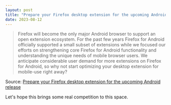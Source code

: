 ```yaml
---
layout: post
title: "Prepare your Firefox desktop extension for the upcoming Android release"
date: 2023-08-12
---
```


> Firefox will become the only major Android browser to support an open
extension ecosystem. For the past few years Firefox for Android officially
supported a small subset of extensions while we focused our efforts on
strengthening core Firefox for Android functionality and understanding the
unique needs of mobile browser users. We anticipate considerable user
demand for more extensions on Firefox for Android, so why not start
optimizing your desktop extension for mobile-use right away?

Source: [Prepare your Firefox desktop extension for the upcoming Android
release](
https://blog.mozilla.org/addons/2023/08/10/prepare-your-firefox-desktop-extension-for-the-upcoming-android-release/
)

Let's hope this brings some real competition to this space.

